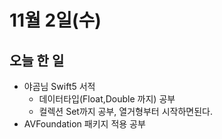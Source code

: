 # 11월 2일(수)

## 오늘 한 일
* 야곰님 Swift5 서적
  * 데이터타입(Float,Double 까지) 공부
  * 컬렉션 Set까지 공부, 열거형부터 시작하면된다.
* AVFoundation 패키지 적용 공부